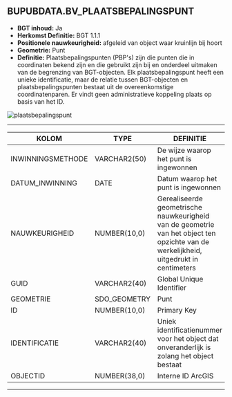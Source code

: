 ﻿## BUPUBDATA.BV_PLAATSBEPALINGSPUNT


* __BGT inhoud:__ Ja
* __Herkomst Definitie:__ BGT 1.1.1
* __Positionele nauwkeurigheid:__ afgeleid van object waar kruinlijn bij hoort
* __Geometrie:__ Punt
* __Definitie:__ Plaatsbepalingspunten (PBP's) zijn die punten die in coordinaten bekend zijn en die gebruikt zijn bij en onderdeel uitmaken van de begrenzing van BGT-objecten.
Elk plaatsbepalingspunt heeft een unieke identificatie, maar de relatie tussen BGT-objecten en plaatsbepalingspunten bestaat uit de overeenkomstige coordinatenparen.
Er vindt geen administratieve koppeling plaats op basis van het ID. 

![plaatsbepalingspunt](plaatsbepalingspunt.png)

***

|KOLOM                               |TYPE              |DEFINITIE|
|------                              |----              |-----    |
|INWINNINGSMETHODE                   |VARCHAR2(50)      |De wijze waarop het punt is ingewonnen|
|DATUM_INWINNING                     |DATE              |Datum waarop het punt is ingewonnen|
|NAUWKEURIGHEID                      |NUMBER(10,0)      |Gerealiseerde geometrische nauwkeurigheid van de geometrie van het object ten opzichte van de werkelijkheid, uitgedrukt in centimeters|
|GUID                                |VARCHAR2(40)      |Global Unique Identifier|
|GEOMETRIE                           |SDO_GEOMETRY      |Punt|
|ID                                  |NUMBER(10,0)      |Primary Key|
|IDENTIFICATIE                       |VARCHAR2(40)      |Uniek identificatienummer voor het object dat onveranderlijk is zolang het object bestaat|
|OBJECTID                            |NUMBER(38,0)      |Interne ID ArcGIS|

***

